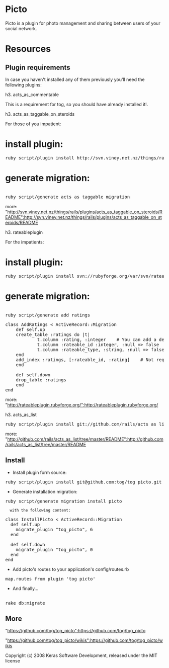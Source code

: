 Picto
=====

Picto is a plugin for photo management and sharing between users of your social network.


Resources
=========

Plugin requirements
-------------------

In case you haven't installed any of them previously you'll need the following plugins:

h3. acts_as_commentable

This is a requirement for tog, so you should have already installed it!.


h3. acts_as_taggable_on_steroids

For those of you impatient:
		
# install plugin:   
     
<pre>
ruby script/plugin install http://svn.viney.net.nz/things/rails/plugins/acts_as_taggable_on_steroids
</pre>		
				
# generate migration:   
 
<pre>				
ruby script/generate acts_as_taggable_migration
</pre>			

more: "http://svn.viney.net.nz/things/rails/plugins/acts_as_taggable_on_steroids/README":http://svn.viney.net.nz/things/rails/plugins/acts_as_taggable_on_steroids/README
	
	
h3. rateableplugin

For the impatients:

# install plugin:   
     
<pre>
ruby script/plugin install svn://rubyforge.org/var/svn/rateableplugin/trunk
</pre>		
				
# generate migration:   
 
<pre>				
ruby script/generate add_ratings
</pre>			

<pre>
class AddRatings < ActiveRecord::Migration
	def self.up
    create_table :ratings do |t|
            t.column :rating, :integer    # You can add a default value here if you wish
            t.column :rateable_id :integer, :null => false
            t.column :rateable_type, :string, :null => false
    end
    add_index :ratings, [:rateable_id, :rating]    # Not required, but should help more than it hurts
	end

	def self.down
    drop_table :ratings
	end
end
</pre>

more: "http://rateableplugin.rubyforge.org/":http://rateableplugin.rubyforge.org/

				
h3. acts_as_list

<pre>
ruby script/plugin install git://github.com/rails/acts_as_list.git
</pre>	

more: "http://github.com/rails/acts_as_list/tree/master/README":http://github.com/rails/acts_as_list/tree/master/README
			

Install
-------

* Install plugin form source:

<pre>
ruby script/plugin install git@github.com:tog/tog_pìcto.git
</pre>

* Generate installation migration:

<pre>
ruby script/generate migration install_picto
</pre>

	  with the following content:

<pre>
class InstallPicto < ActiveRecord::Migration
  def self.up
    migrate_plugin "tog_picto", 6
  end

  def self.down
    migrate_plugin "tog_picto", 0
  end
end
</pre>

* Add picto's routes to your application's config/routes.rb

<pre>
map.routes_from_plugin 'tog_picto'
</pre> 

* And finally...

<pre> 
rake db:migrate
</pre> 

More
-------

"https://github.com/tog/tog_picto":https://github.com/tog/tog_picto

"https://github.com/tog/tog_picto/wikis":https://github.com/tog/tog_picto/wikis


Copyright (c) 2008 Keras Software Development, released under the MIT license